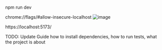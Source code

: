 npm run dev

chrome://flags/#allow-insecure-localhost
![image](https://github.com/RichardSvolik/SideProject/assets/141908669/8c79c237-d783-4078-8a6a-431b96a06eff)

https://localhost:5173/

TODO: Update Guide how to install dependencies, how to run tests, what the project is about